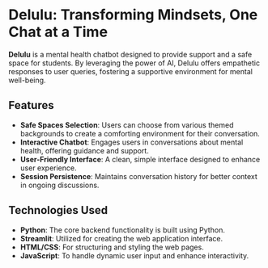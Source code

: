 # Delulu: Transforming Mindsets, One Chat at a Time

**Delulu** is a mental health chatbot designed to provide support and a safe space for students. By leveraging the power of AI, Delulu offers empathetic responses to user queries, fostering a supportive environment for mental well-being.

## Features

- **Safe Spaces Selection**: Users can choose from various themed backgrounds to create a comforting environment for their conversation.
- **Interactive Chatbot**: Engages users in conversations about mental health, offering guidance and support.
- **User-Friendly Interface**: A clean, simple interface designed to enhance user experience.
- **Session Persistence**: Maintains conversation history for better context in ongoing discussions.

## Technologies Used

- **Python**: The core backend functionality is built using Python.
- **Streamlit**: Utilized for creating the web application interface.
- **HTML/CSS**: For structuring and styling the web pages.
- **JavaScript**: To handle dynamic user input and enhance interactivity.
